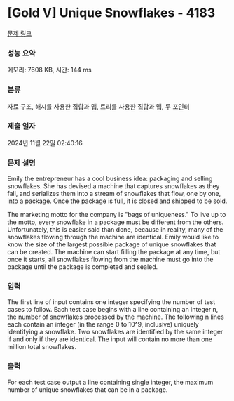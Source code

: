 # [Gold V] Unique Snowflakes - 4183 

[문제 링크](https://www.acmicpc.net/problem/4183) 

### 성능 요약

메모리: 7608 KB, 시간: 144 ms

### 분류

자료 구조, 해시를 사용한 집합과 맵, 트리를 사용한 집합과 맵, 두 포인터

### 제출 일자

2024년 11월 22일 02:40:16

### 문제 설명

<p>Emily the entrepreneur has a cool business idea: packaging and selling snowflakes. She has devised a machine that captures snowflakes as they fall, and serializes them into a stream of snowflakes that flow, one by one, into a package. Once the package is full, it is closed and shipped to be sold.</p>

<p>The marketing motto for the company is "bags of uniqueness." To live up to the motto, every snowflake in a package must be different from the others. Unfortunately, this is easier said than done, because in reality, many of the snowflakes flowing through the machine are identical. Emily would like to know the size of the largest possible package of unique snowflakes that can be created. The machine can start filling the package at any time, but once it starts, all snowflakes flowing from the machine must go into the package until the package is completed and sealed.</p>

### 입력 

 <p>The first line of input contains one integer specifying the number of test cases to follow. Each test case begins with a line containing an integer n, the number of snowflakes processed by the machine. The following n lines each contain an integer (in the range 0 to 10^9, inclusive) uniquely identifying a snowflake. Two snowflakes are identified by the same integer if and only if they are identical. The input will contain no more than one million total snowflakes.</p>

### 출력 

 <p>For each test case output a line containing single integer, the maximum number of unique snowflakes that can be in a package.</p>

